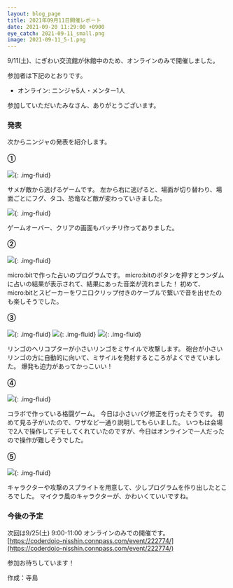 ```yaml
---
layout: blog_page
title: 2021年09月11日開催レポート
date: 2021-09-20 11:29:00 +0900
eye_catch: 2021-09-11_small.png
image: 2021-09-11_5-1.png
---
```


9/11(土)、にぎわい交流館が休館中のため、オンラインのみで開催しました。<br />

参加者は下記のとおりです。
* オンライン: ニンジャ5人・メンター1人

参加していただいたみなさん、ありがとうございます。


### 発表
次からニンジャの発表を紹介します。

#### &#9312;

![](/assets/img/2021-09-11_1-1.png){: .img-fluid}

サメが敵から逃げるゲームです。
左から右に逃げると、場面が切り替わり、場面ごとにフグ、タコ、恐竜など敵が変わっていきました。

![](/assets/img/2021-09-11_1-2.png){: .img-fluid}

ゲームオーバー、クリアの画面もバッチリ作ってありました。

#### &#9313;

![](/assets/img/2021-09-11_2-1.png){: .img-fluid}

micro:bitで作った占いのプログラムです。
micro:bitのボタンを押すとランダムに占いの結果が表示されて、結果にあった音楽が流れました！
初めて、micro:bitとスピーカーをワニ口クリップ付きのケーブルで繋いで音を出せたのも楽しそうでした。


#### &#9314;

![](/assets/img/2021-09-11_3-1.png){: .img-fluid}
![](/assets/img/2021-09-11_3-2.png){: .img-fluid}
![](/assets/img/2021-09-11_3-3.png){: .img-fluid}

リンゴのヘリコプターが小さいリンゴをミサイルで攻撃します。
砲台が小さいリンゴの方に自動的に向いて、ミサイルを発射するところがよくできていました。
爆発も迫力があってかっこいい！

#### &#9315;

![](/assets/img/2021-09-11_4-1.png){: .img-fluid}

コラボで作っている格闘ゲーム。
今日は小さいバグ修正を行ったそうです。
初めて見る子がいたので、ワザなど一通り説明してもらいました。
いつもは会場で2人で操作してデモしてくれていたのですが、今日はオンラインで一人だったので操作が難しそうでした。

#### &#9316;

![](/assets/img/2021-09-11_5-1.png){: .img-fluid}

キャラクターや攻撃のスプライトを用意して、少しプログラムを作り出したところでした。
マイクラ風のキャラクターが、かわいくていいですね。


### 今後の予定
次回は9/25(土) 9:00-11:00 オンラインのみでの開催です。<br/>
[https://coderdojo-nisshin.connpass.com/event/222774/](https://coderdojo-nisshin.connpass.com/event/222774/)

参加お待ちしています！

作成：寺島
